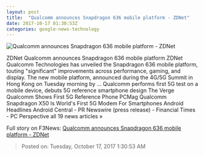 ```yaml
---
layout: post
title:  "Qualcomm announces Snapdragon 636 mobile platform - ZDNet"
date: 2017-10-17 01:30:53Z
categories: google-news-technology
---
```


![Qualcomm announces Snapdragon 636 mobile platform - ZDNet](http://zdnet1.cbsistatic.com/hub/i/r/2017/06/28/faff9d3a-5a69-4df3-852e-70316ba3427b/thumbnail/770x578/469ab766548d7f6f4e7466a75d93c7ca/snapdragon-processor.png)

ZDNet Qualcomm announces Snapdragon 636 mobile platform ZDNet Qualcomm Technologies has unveiled the Snapdragon 636 mobile platform, touting "significant" improvements across performance, gaming, and display. The new mobile platform, announced during the 4G/5G Summit in Hong Kong on Tuesday morning by ... Qualcomm performs first 5G test on a mobile device, debuts 5G reference smartphone design The Verge Qualcomm Shows First 5G Reference Phone PCMag Qualcomm Snapdragon X50 Is World's First 5G Modem For Smartphones Android Headlines Android Central - PR Newswire (press release) - Financial Times - PC Perspective all 19 news articles »


Full story on F3News: [Qualcomm announces Snapdragon 636 mobile platform - ZDNet](http://www.f3nws.com/n/JPqPgG)

> Posted on: Tuesday, October 17, 2017 1:30:53 AM
